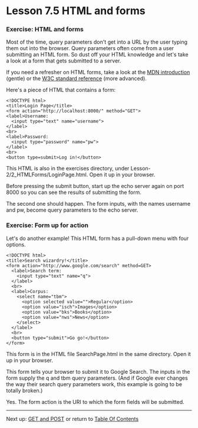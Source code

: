 # Lesson 7.5 HTML and forms

### Exercise: HTML and forms
Most of the time, query parameters don't get into a URL by the user typing them out into the browser. Query parameters often come from a user submitting an HTML form. So dust off your HTML knowledge and let's take a look at a form that gets submitted to a server.

If you need a refresher on HTML forms, take a look at the [MDN introduction](https://developer.mozilla.org/en-US/docs/Learn/HTML/Forms) (gentle) or the [W3C standard reference](https://www.w3.org/TR/2011/WD-html5-20110525/forms.html) (more advanced).

Here's a piece of HTML that contains a form:
```
<!DOCTYPE html>
<title>Login Page</title>
<form action="http://localhost:8000/" method="GET">
<label>Username:
  <input type="text" name="username">
</label>
<br>
<label>Password:
  <input type="password" name="pw">
</label>
<br>
<button type=submit>Log in!</button>
```

This HTML is also in the exercises directory, under Lesson-2/2_HTMLForms/LoginPage.html. Open it up in your browser.

Before pressing the submit button, start up the echo server again on port 8000 so you can see the results of submitting the form.

The second one should happen. The form inputs, with the names username and pw, become query parameters to the echo server.

### Exercise: Form up for action
Let's do another example! This HTML form has a pull-down menu with four options.
```
<!DOCTYPE html>
<title>Search wizardry!</title>
<form action="http://www.google.com/search" method=GET>
  <label>Search term:
    <input type="text" name="q">
  </label>
  <br>
  <label>Corpus:
    <select name="tbm">
      <option selected value="">Regular</option>
      <option value="isch">Images</option>
      <option value="bks">Books</option>
      <option value="nws">News</option>
    </select>
  </label>
  <br>
  <button type="submit">Go go!</button>
</form>
```
This form is in the HTML file SearchPage.html in the same directory. Open it up in your browser.

This form tells your browser to submit it to Google Search. The inputs in the form supply the q and tbm query parameters. (And if Google ever changes the way their search query parameters work, this example is going to be totally broken.)

Yes. The form action is the URI to which the form fields will be submitted.

- - -
Next up: [GET and POST](ND024_Part4_Lesson07_06.md) or return to [Table Of Contents](./ND024_TableOfContents.md)
